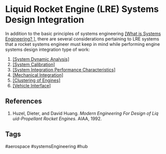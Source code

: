 # Liquid Rocket Engine (LRE) Systems Design Integration

In addition to the basic principles of systems engineering [\[What is Systems Engineering? \]](../202201080221), there are several considerations pertaining to LRE systems that a rocket systems engineer must  keep in mind while performing engine systems design integration type of work:  

1. [\[System Dynamic Analysis\]](../202202182135)  
2. [\[System Calibration\]](../202202182136)  
3. [\[System Integration Performance Characteristics\]](../202202182138)  
4. [\[Mechanical Integration\]](../202204180448) 
5. [\[Clustering of Engines\]](../202204180448) 
6. [\[Vehicle Interface\]](../202204180446)  

## References
1. Huzel, Dieter, and David Huang. *Modern Engineering For Design of Liq    uid-Propellant Rocket Engines*. AIAA, 1992. 

## Tags
#aerospace #systemsEngineering #hub 
